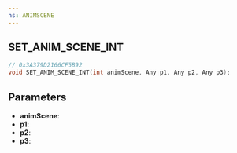 ```yaml
---
ns: ANIMSCENE
---
```

## SET_ANIM_SCENE_INT

```c
// 0x3A379D2166CF5B92
void SET_ANIM_SCENE_INT(int animScene, Any p1, Any p2, Any p3);
```

## Parameters
* **animScene**:
* **p1**:
* **p2**:
* **p3**:
